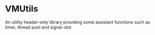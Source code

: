 # VMUtils
An utility header-only library providing some assistant functions such as timer, thread pool and signal-slot
